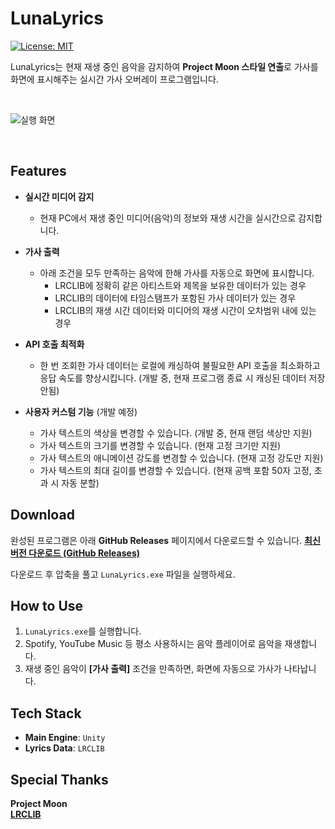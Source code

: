 # LunaLyrics

[![License: MIT](https://img.shields.io/badge/License-MIT-yellow.svg)](LICENSE)

LunaLyrics는 현재 재생 중인 음악을 감지하여 **Project Moon 스타일 연출**로 가사를 화면에 표시해주는 실시간 가사 오버레이 프로그램입니다.


<br>

![실행 화면](https://github.com/user-attachments/assets/c1eea38d-ae65-4394-b47a-9a1f11038504)

<br>

## Features
* **실시간 미디어 감지**
    * 현재 PC에서 재생 중인 미디어(음악)의 정보와 재생 시간을 실시간으로 감지합니다.

* **가사 출력**
    * 아래 조건을 모두 만족하는 음악에 한해 가사를 자동으로 화면에 표시합니다.
        * LRCLIB에 정확히 같은 아티스트와 제목을 보유한 데이터가 있는 경우
        * LRCLIB의 데이터에 타임스탬프가 포함된 가사 데이터가 있는 경우
        * LRCLIB의 재생 시간 데이터와 미디어의 재생 시간이 오차범위 내에 있는 경우

* **API 호출 최적화**
    * 한 번 조회한 가사 데이터는 로컬에 캐싱하여 불필요한 API 호출을 최소화하고 응답 속도를 향상시킵니다. (개발 중, 현재 프로그램 종료 시 캐싱된 데이터 저장 안됨)

* **사용자 커스텀 기능** (개발 예정)
    * 가사 텍스트의 색상을 변경할 수 있습니다. (개발 중, 현재 랜덤 색상만 지원)
    * 가사 텍스트의 크기를 변경할 수 있습니다. (현재 고정 크기만 지원)
    * 가사 텍스트의 애니메이션 강도를 변경할 수 있습니다. (현재 고정 강도만 지원)
    * 가사 텍스트의 최대 길이를 변경할 수 있습니다. (현재 공백 포함 50자 고정, 초과 시 자동 분할)

## Download
완성된 프로그램은 아래 **GitHub Releases** 페이지에서 다운로드할 수 있습니다.
**[최신 버전 다운로드 (GitHub Releases)](https://github.com/your-username/LunaLyrics/releases)**

다운로드 후 압축을 풀고 `LunaLyrics.exe` 파일을 실행하세요.

## How to Use
1.  `LunaLyrics.exe`를 실행합니다.
2.  Spotify, YouTube Music 등 평소 사용하시는 음악 플레이어로 음악을 재생합니다.
3.  재생 중인 음악이 **[가사 출력]** 조건을 만족하면, 화면에 자동으로 가사가 나타납니다.

## Tech Stack
* **Main Engine**: `Unity`
* **Lyrics Data**: `LRCLIB`

## Special Thanks
**Project Moon**\
**[LRCLIB](https://lrclib.net/)**
